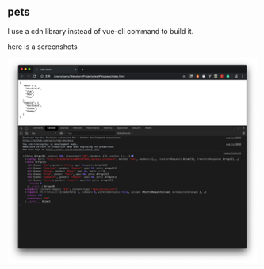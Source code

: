## pets 
I use a cdn library instead of vue-cli command to build it. 

here is a screenshots

![screenshots](screenshots.jpg)
